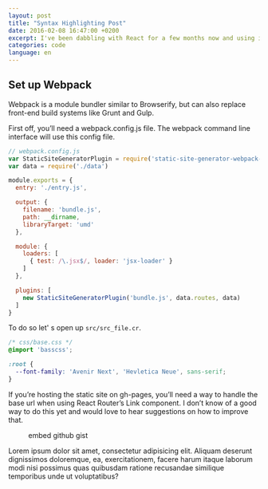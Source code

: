 ```yaml
---
layout: post
title: "Syntax Highlighting Post"
date: 2016-02-08 16:47:00 +0200
excerpt: I've been dabbling with React for a few months now and using it in several small open source projects to better understand the technology. React's focus on reusablility, along with the ability to install and require components via npm, provides an elegant way to rapidly build application UI in an efficient and consistent way. It's also a great way to handle server-side rendering and provides high cohesion between markup and display logic.
categories: code
language: en
---
```

## Set up Webpack

Webpack is a module bundler similar to Browserify, but can also replace front-end build systems like Grunt and Gulp.

First off, you’ll need a webpack.config.js file. The webpack command line interface will use this config file.

```javascript
// webpack.config.js
var StaticSiteGeneratorPlugin = require('static-site-generator-webpack-plugin')
var data = require('./data')

module.exports = {
  entry: './entry.js',

  output: {
    filename: 'bundle.js',
    path: __dirname,
    libraryTarget: 'umd'
  },

  module: {
    loaders: [
      { test: /\.jsx$/, loader: 'jsx-loader' }
    ]
  },

  plugins: [
    new StaticSiteGeneratorPlugin('bundle.js', data.routes, data)
  ]
}
```

To do so let' s open up `src/src_file.cr`. 

```css
/* css/base.css */
@import 'basscss';

:root {
  --font-family: 'Avenir Next', 'Hevletica Neue', sans-serif;
}
```

If you’re hosting the static site on gh-pages, you’ll need a way to handle the base url when using React Router’s Link component. I don’t know of a good way to do this yet and would love to hear suggestions on how to improve that.

<figure class="code">
    <script src="https://gist.github.com/arunoda/8558920a9972fa41afa1.js"></script>
    <figcaption>embed github gist</figcaption>
</figure>

Lorem ipsum dolor sit amet, consectetur adipisicing elit. Aliquam deserunt dignissimos doloremque, ea, exercitationem, facere harum itaque laborum modi nisi possimus quas quibusdam ratione recusandae similique temporibus unde ut voluptatibus?